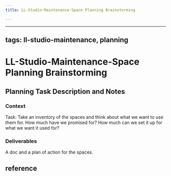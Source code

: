 ```yaml
---
title: LL-Studio-Maintenance-Space Planning Brainstorming

---
```


---
tags: ll-studio-maintenance, planning
---

# LL-Studio-Maintenance-Space Planning Brainstorming

## Planning Task Description and Notes

### Context
Task: Take an inventory of the spaces and think about what we want to use them for. How much have we promised for? How much can we set it up for what we want it used for?


### Deliverables
A doc and a plan of action for the spaces.


## reference
